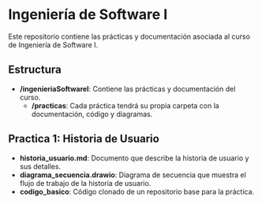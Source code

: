 # Ingeniería de Software I

Este repositorio contiene las prácticas y documentación asociada al curso de Ingeniería de Software I.

## Estructura

- **/ingenieriaSoftwareI**: Contiene las prácticas y documentación del curso.
  - **/practicas**: Cada práctica tendrá su propia carpeta con la documentación, código y diagramas.

## Practica 1: Historia de Usuario

- **historia_usuario.md**: Documento que describe la historia de usuario y sus detalles.
- **diagrama_secuencia.drawio**: Diagrama de secuencia que muestra el flujo de trabajo de la historia de usuario.
- **codigo_basico**: Código clonado de un repositorio base para la práctica.
